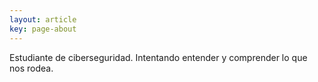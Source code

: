 ```yaml
---
layout: article
key: page-about
---
```


Estudiante de ciberseguridad. Intentando entender y comprender lo que nos rodea.  
